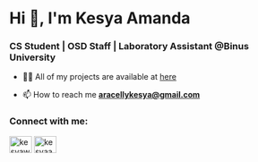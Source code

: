 <h1>Hi 👋, I'm Kesya Amanda</h1>
<h3>CS Student | OSD Staff | Laboratory Assistant @Binus University</h3>

- 👨‍💻 All of my projects are available at <a href="https://kesyawijaya.com/">here</a>

- 📫 How to reach me **aracellykesya@gmail.com**

<h3 align="left">Connect with me:</h3>
<p align="left">
<a href="https://linkedin.com/in/kesyawijaya" target="blank"><img align="center" src="https://raw.githubusercontent.com/rahuldkjain/github-profile-readme-generator/master/src/images/icons/Social/linked-in-alt.svg" alt="kesyawijaya" height="30" width="40" /></a>
<a href="https://instagram.com/kesyaawijaya" target="blank"><img align="center" src="https://raw.githubusercontent.com/rahuldkjain/github-profile-readme-generator/master/src/images/icons/Social/instagram.svg" alt="kesyaawijaya" height="30" width="40" /></a>
</p>
